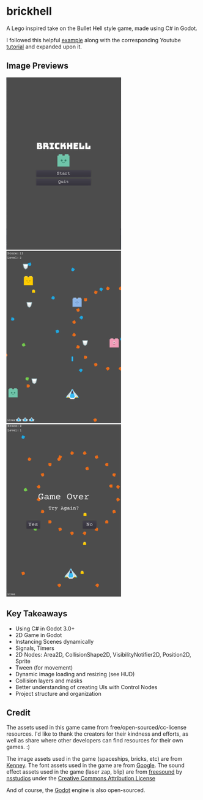# brickhell

A Lego inspired take on the Bullet Hell style game, made using C# in Godot.

I followed this helpful [example](https://github.com/erdavids/Bullet-Hell-Tutorial) along with the corresponding Youtube [tutorial](https://www.youtube.com/watch?v=NMNl9Ix6ng8&list=PLvN5Z3tTxXECLLXBLSxJ_KzeJuwlt1r4q) and expanded upon it.

## Image Previews

<img src="https://github.com/aim4/brickhell/blob/master/previews/main_menu.png" alt="BrickHell preview, main men" width="300" height="450"/>
<img src="https://github.com/aim4/brickhell/blob/master/previews/in_game.png" alt="BrickHell preview, in game" width="300" height="450"/>
<img src="https://github.com/aim4/brickhell/blob/master/previews/game_over.png" alt="BrickHell preview, game over" width="300" height="450"/>

## Key Takeaways

- Using C# in Godot 3.0+
- 2D Game in Godot
- Instancing Scenes dynamically
- Signals, Timers
- 2D Nodes: Area2D, CollisionShape2D, VisibilityNotifier2D, Position2D, Sprite
- Tween (for movement)
- Dynamic image loading and resizing (see HUD)
- Collision layers and masks
- Better understanding of creating UIs with Control Nodes
- Project structure and organization

## Credit

The assets used in this game came from free/open-sourced/cc-license resources. I'd like to thank the creators for their kindness and efforts, as well as share where other developers can find resources for their own games. :)

The image assets used in the game (spaceships, bricks, etc) are from [Kenney](https://kenney.nl/).
The font assets used in the game are from [Google](https://fonts.google.com/about).
The sound effect assets used in the game (laser zap, blip) are from [freesound](https://www.freesound.org) by [nsstudios](https://freesound.org/people/nsstudios/) under the [Creative Commons Attribution License](https://creativecommons.org/licenses/by/3.0/legalcode)

And of course, the [Godot](https://godotengine.org/) engine is also open-sourced.
